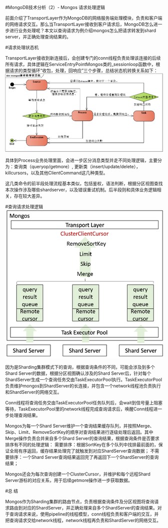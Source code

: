 #MongoDB技术分析（2）- Mongos 请求处理逻辑

前面介绍了TransportLayer作为MongoDB的网络服务端处理模块，负责和客户端的网络请求交互。那么当TransportLayer接收到客户请求后，MongoDB怎么进一步进行业务处理呢？本文以查询请求为例介绍mongos怎么把请求转发到shard server，并正确处理查询结果的。


#请求处理状态机

TransportLayer接收到新连接后，会创建专门的conn线程负责处理该连接的后续所有请求，具体逻辑在ServiceEntryPointMongos类的_sessionloop函数中，根据请求的类型循环“收包，处理，回响应”三个步骤，总结状态机转换关系如下：
![](mongos_stm.png)


具体到Process业务处理里面，会进一步区分消息类型并走不同处理逻辑，主要分为：查询类（queryop/getmore）, 更新类（insert/update/delete），killcursors，以及其他ClientCommand这几种类型。

这几类命令的前半段处理流程基本类似，包括鉴权，语法判断，根据分区视图查找本次操作涉及哪些shardserver，以及错误重试机制。后半段则和具体业务逻辑相关，存在较大差异。


#查询请求处理逻辑
![](mongos_queryop.png)


因为是Sharding集群模式下的查询，根据查询条件的不同，可能会涉及到多个Shard Server的数据，根据分区视图确认涉及的Shard Server后，针对每个ShardServer生成一个查询任务交由TaskExecutorPool执行。TaskExecutorPool负责维护mongos到ShardServer的长连接，并包含一个network线程池负责执行和ShardServer的网络交互。

Conn线程将查询任务交由TaskExecutorPool任务队列后，会wait到信号量上阻塞等待，TaskExecutorPool里的network线程完成查询请求后，唤醒Conn线程进一步处理查询结果。

Mongos为每一个Shard Server维护一个查询结果缓存队列，并按照Merge、Skip、Limit、RemoveSortKey的顺序对查询结果进行逐级处理后返回。其中Merge操作负责合并来自多个Shard Server的查询结果，根据查询条件是否要求排序有不同的处理逻辑：
需要排序：根据SortKey在多个队列中找排最前面的，保证全局有序返回，缓存结果处理完了就触发到对应ShardServer查询数据；
不需要排序：一个Shard Server查询结果返回完了再返回下一个ShardServer的查询结果；

Mongos还会为每次查询创建一个ClusterCursor，并维护和每个远程Shard Server游标的对应关系，用于后续getmore操作进一步获取数据。


#总    结

Mongos作为Sharding集群的路由节点，负责根据查询条件及分区视图将查询请求路由到对应的ShardServer，并正确处理来自多个ShardServer的查询结果。对于查询请求来说，使用pipeline的线程模型，conn线程负责和客户端的交互，并把查询请求交给network线程，network线程再负责和ShardServer的网络交互。